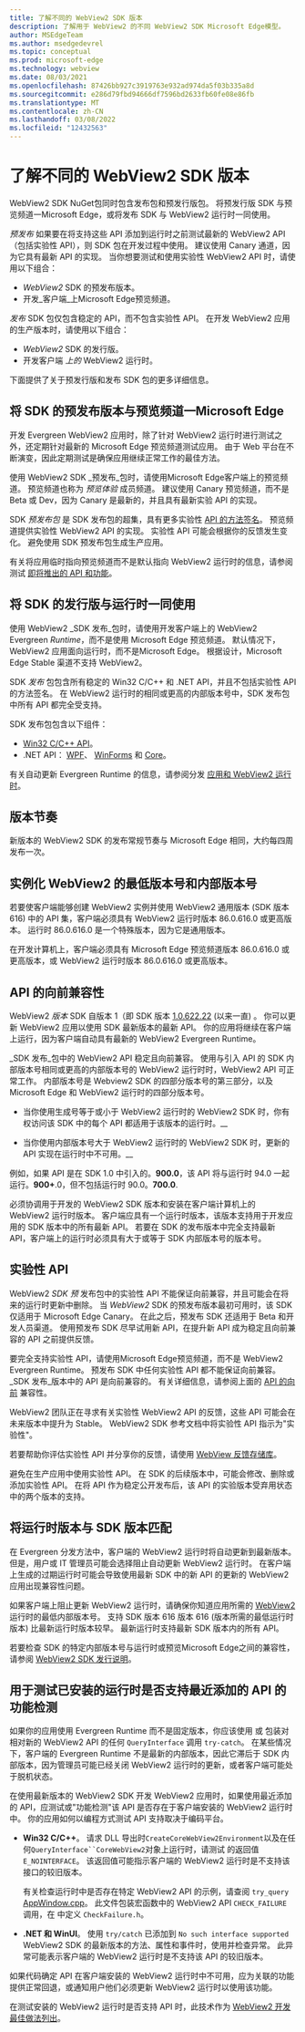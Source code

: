 ```yaml
---
title: 了解不同的 WebView2 SDK 版本
description: 了解用于 WebView2 的不同 WebView2 SDK Microsoft Edge模型。
author: MSEdgeTeam
ms.author: msedgedevrel
ms.topic: conceptual
ms.prod: microsoft-edge
ms.technology: webview
ms.date: 08/03/2021
ms.openlocfilehash: 87426bb927c3919763e932ad974da5f03b335a8d
ms.sourcegitcommit: e286d79fbd94666df7596bd2633fb60fe08e86fb
ms.translationtype: MT
ms.contentlocale: zh-CN
ms.lasthandoff: 03/08/2022
ms.locfileid: "12432563"
---
```

# <a name="understand-the-different-webview2-sdk-versions"></a>了解不同的 WebView2 SDK 版本

WebView2 SDK NuGet包同时包含发布包和预发行版包。  将预发行版 SDK 与预览频道一Microsoft Edge，或将发布 SDK 与 WebView2 运行时一同使用。

_预发布_ 如果要在将支持这些 API 添加到运行时之前测试最新的 WebView2 API（包括实验性 API），则 SDK 包在开发过程中使用。  建议使用 Canary 通道，因为它具有最新 API 的实现。  当你想要测试和使用实验性 WebView2 API 时，请使用以下组合：
*  _WebView2_ SDK 的预发布版本。
*  开发_客户端_上Microsoft Edge预览频道。

_发布_ SDK 包仅包含稳定的 API，而不包含实验性 API。  在开发 WebView2 应用的生产版本时，请使用以下组合：
*  _WebView2_ SDK 的发行版。
*  开发客户端 _上的_ WebView2 运行时。

下面提供了关于预发行版和发布 SDK 包的更多详细信息。


<!-- ====================================================================== -->
## <a name="use-a-prerelease-version-of-the-sdk-along-with-a-preview-channel-of-microsoft-edge"></a>将 SDK 的预发布版本与预览频道一Microsoft Edge

开发 Evergreen WebView2 应用时，除了针对 WebView2 运行时进行测试之外，还定期针对最新的 Microsoft Edge 预览频道测试应用。  由于 Web 平台在不断演变，因此定期测试是确保应用继续正常工作的最佳方法。

使用 WebView2 SDK _预发布_包时，请使用Microsoft Edge客户端上的预览频道。  预览频道也称为 _预览体验_ 成员频道。  建议使用 Canary 预览频道，而不是 Beta 或 Dev，因为 Canary 是最新的，并且具有最新实验 API 的实现。

SDK _预发布包_ 是 SDK 发布包的超集，具有更多实验性 [API 的方法签名](#experimental-apis)。  预览频道提供实验性 WebView2 API 的实现。  实验性 API 可能会根据你的反馈发生变化。  避免使用 SDK 预发布包生成生产应用。

有关将应用临时指向预览频道而不是默认指向 WebView2 运行时的信息，请参阅测试 [即将推出的 API 和功能](../how-to/set-preview-channel.md)。


<!-- ====================================================================== -->
## <a name="use-a-release-version-of-the-sdk-along-with-the-runtime"></a>将 SDK 的发行版与运行时一同使用

使用 WebView2 _SDK 发布_包时，请使用开发客户端上的 WebView2 Evergreen _Runtime_，而不是使用 Microsoft Edge 预览频道。  默认情况下，WebView2 应用面向运行时，而不是Microsoft Edge。  根据设计，Microsoft Edge Stable 渠道不支持 WebView2。

SDK _发布_ 包包含所有稳定的 Win32 C/C++ 和 .NET API，并且不包括实验性 API 的方法签名。  在 WebView2 运行时的相同或更高的内部版本号中，SDK 发布包中所有 API 都完全受支持。

SDK 发布包包含以下组件：
*  [Win32 C/C++ API](/microsoft-edge/webview2/reference/win32)。
*  .NET API：  [WPF](/dotnet/api/microsoft.web.webview2.wpf)、 [WinForms](/dotnet/api/microsoft.web.webview2.winforms) 和 [Core](/dotnet/api/microsoft.web.webview2.core)。

有关自动更新 Evergreen Runtime 的信息，请参阅分发 [应用和 WebView2 运行时](distribution.md)。


<!-- ====================================================================== -->
## <a name="release-cadence"></a>版本节奏

新版本的 WebView2 SDK 的发布常规节奏与 Microsoft Edge 相同，大约每四周发布一次。


<!-- ====================================================================== -->
## <a name="minimum-version-and-build-number-to-instantiate-webview2"></a>实例化 WebView2 的最低版本号和内部版本号

若要使客户端能够创建 WebView2 实例并使用 WebView2 通用版本 (SDK 版本 616) 中的 API 集，客户端必须具有 WebView2 运行时版本 86.0.616.0 或更高版本。  运行时 86.0.616.0 是一个特殊版本，因为它是通用版本。

在开发计算机上，客户端必须具有 Microsoft Edge 预览频道版本 86.0.616.0 或更高版本，或 WebView2 运行时版本 86.0.616.0 或更高版本。


<!-- ====================================================================== -->
## <a name="forward-compatibility-of-apis"></a>API 的向前兼容性

WebView2 _版本_ SDK 自版本 1（即 SDK 版本 [1.0.622.22](../release-notes.md#1062222) (以来一直) 。
你可以更新 WebView2 应用以使用 SDK 最新版本的最新 API。  你的应用将继续在客户端上运行，因为客户端自动具有最新的 WebView2 Evergreen Runtime。

_SDK 发布_包中的 WebView2 API 稳定且向前兼容。  使用与引入 API 的 SDK 内部版本号相同或更高的内部版本号的 WebView2 运行时时，WebView2 API 可正常工作。  内部版本号是 Webview2 SDK 的四部分版本号的第三部分，以及 Microsoft Edge 和 WebView2 运行时的四部分版本号。

*  当你使用生成号等于或小于 WebView2 运行时的 WebView2 SDK 时，你有权访问该 SDK 中的每个 API 都适用于该版本的运行时。__

*  当你使用内部版本号大于 WebView2 运行时的 WebView2 SDK 时，更新的 API 实现在运行时中不可用。__

<!-- create diagram showing 3 SDK releases on a timeline, which ones would work w/ a given runtime -->
例如，如果 API 是在 SDK 1.0 中引入的。**900.0**，该 API 将与运行时 94.0 一起运行。**900+**.0，但不包括运行时 90.0。**700.0**.

<!-- dup statements, delete? -->
必须协调用于开发的 WebView2 SDK 版本和安装在客户端计算机上的 WebView2 运行时版本。
客户端应具有一个运行时版本，该版本支持用于开发应用的 SDK 版本中的所有最新 API。
若要在 SDK 的发布版本中完全支持最新 API，客户端上的运行时必须具有大于或等于 SDK 内部版本号的版本号。


<!-- ====================================================================== -->
## <a name="experimental-apis"></a>实验性 API

WebView2 _SDK 预_ 发布包中的实验性 API 不能保证向前兼容，并且可能会在将来的运行时更新中删除。  当 _WebView2_ SDK 的预发布版本最初可用时，该 SDK 仅适用于 Microsoft Edge Canary。  在此之后，预发布 SDK 还适用于 Beta 和开发人员渠道。  使用预发布 SDK 尽早试用新 API，在提升新 API 成为稳定且向前兼容的 API 之前提供反馈。

要完全支持实验性 API，请使用Microsoft Edge预览频道，而不是 WebView2 Evergreen Runtime。  预发布 SDK 中任何实验性 API 都不能保证向前兼容。  _SDK 发布_版本中的 API 是向前兼容的。  有关详细信息，请参阅上面的 [API 的向前](#forward-compatibility-of-apis) 兼容性。

WebView2 团队正在寻求有关实验性 WebView2 API 的反馈，这些 API 可能会在未来版本中提升为 Stable。  WebView2 SDK 参考文档中将实验性 API 指示为"实验性"。

若要帮助你评估实验性 API 并分享你的反馈，请使用 [WebView 反馈存储库](https://github.com/MicrosoftEdge/WebViewFeedback)。

避免在生产应用中使用实验性 API。  在 SDK 的后续版本中，可能会修改、删除或添加实验性 API。  在将 API 作为稳定公开发布后，该 API 的实验版本受弃用状态中的两个版本的支持。


<!-- ====================================================================== -->
## <a name="matching-the-runtime-version-with-the-sdk-version"></a>将运行时版本与 SDK 版本匹配

在 Evergreen 分发方法中，客户端的 WebView2 运行时将自动更新到最新版本。  但是，用户或 IT 管理员可能会选择阻止自动更新 WebView2 运行时。  在客户端上生成的过期运行时可能会导致使用最新 SDK 中的新 API 的更新的 WebView2 应用出现兼容性问题。

如果客户端上阻止更新 WebView2 运行时，请确保你知道应用所需的 [WebView2](https://developer.microsoft.com/microsoft-edge/webview2/) 运行时的最低内部版本号。  支持 SDK 版本 616 版本 616 (版本所需的最低运行时版本) 比最新运行时版本较早。
最新运行时支持最新 SDK 版本内的所有 API。  

若要检查 SDK 的特定内部版本号与运行时或预览Microsoft Edge之间的兼容性，请参阅 [WebView2 SDK 发行说明](../release-notes.md)。


<!-- ====================================================================== -->
## <a name="feature-detecting-to-test-whether-the-installed-runtime-supports-recently-added-apis"></a>用于测试已安装的运行时是否支持最近添加的 API 的功能检测

<!-- this is the main section about QI; other articles should have a couple paragraphs only, and link to here -->

如果你的应用使用 Evergreen Runtime 而不是固定版本，你应该使用 或 包装对相对新的 WebView2 API 的任何 `QueryInterface` 调用 `try-catch`。  在某些情况下，客户端的 Evergreen Runtime 不是最新的内部版本，因此它滞后于 SDK 内部版本，因为管理员可能已经关闭 WebView2 运行时的更新，或者客户端可能处于脱机状态。

在使用最新版本的 WebView2 SDK 开发 WebView2 应用时，如果使用最近添加的 API，应测试或"功能检测"该 API 是否存在于客户端安装的 WebView2 运行时中。  你的应用如何以编程方式测试 API 支持取决于编码平台。

*  **Win32 C/C++**。  请求 DLL 导出时`CreateCoreWebView2Environment`以及在任何`QueryInterface``CoreWebView2`对象上运行时，请测试 的返回值`E_NOINTERFACE`。  该返回值可能指示客户端的 WebView2 运行时是不支持该接口的较旧版本。

   有关检查运行时中是否存在特定 WebView2 API 的示例，请查阅 `try_query` [AppWindow.cpp](https://github.com/MicrosoftEdge/WebView2Samples/blob/8ec7de9d3e80a942bc7025cffad98eee75e11e64/SampleApps/WebView2APISample/AppWindow.cpp#L622)。  此文件包装宏函数中的 WebView2 API `CHECK_FAILURE` 调用，在 中定义 `CheckFailure.h`。

*  **.NET 和 WinUI**。  使用 `try/catch` 已添加到 `No such interface supported` WebView2 SDK 的最新版本的方法、属性和事件时，使用并检查异常。  此异常可能表示客户端的 WebView2 运行时是不支持该 API 的较旧版本。

如果代码确定 API 在客户端安装的 WebView2 运行时中不可用，应为关联的功能提供正常回退，或通知用户他们必须更新 WebView2 运行时以使用该功能。

在测试安装的 WebView2 运行时是否支持 API 时，此技术作为 [WebView2 开发最佳做法列出](developer-guide.md#test-whether-newer-apis-are-supported-by-the-installed-webview2-runtime)。
